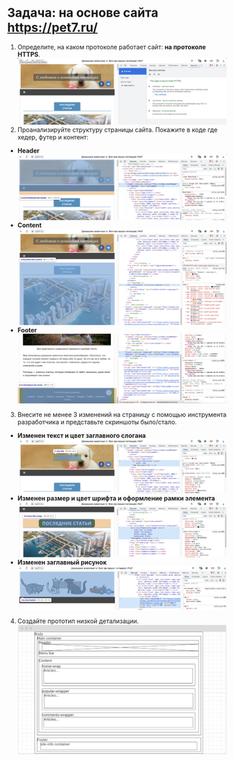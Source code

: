 # Задача: на основе сайта https://pet7.ru/
1. Определите, на каком протоколе работает сайт: **на протоколе HTTPS**.
![Task 1](images/Снимок%20экрана%202023-11-15%20в%2011.23.28.png)
2. Проанализируйте структуру страницы сайта. Покажите в коде где хедер, футер и контент:
- **Header**
![Task 2.1](images//Снимок%20экрана%202023-11-15%20в%2011.29.40.png)
- **Content**
![Task 2.2](images/Снимок%20экрана%202023-11-15%20в%2011.31.46.png)
- **Footer**
![Task 2.3](images//Снимок%20экрана%202023-11-15%20в%2011.34.10.png)
3. Внесите не менее 3 изменений на страницу с помощью инструмента разработчика и представьте скриншоты было/стало.
- **Изменен текст и цвет заглавного слогана**
![Task 3.1](images/Снимок%20экрана%202023-11-15%20в%2011.37.42.png)
- **Изменен размер и цвет шрифта и оформление рамки элемента**
![Task 3.2](images/Снимок%20экрана%202023-11-15%20в%2011.44.21.png)
- **Изменен заглавный рисунок**
![Task 3.3](images/Снимок%20экрана%202023-11-15%20в%2011.52.36.png)
4. Создайте прототип низкой детализации.
![Task 4](images/Снимок%20экрана%202023-11-15%20в%2012.19.30.png)
